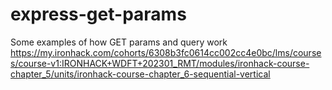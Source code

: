 # express-get-params

Some examples of how GET params and query work https://my.ironhack.com/cohorts/6308b3fc0614cc002cc4e0bc/lms/courses/course-v1:IRONHACK+WDFT+202301_RMT/modules/ironhack-course-chapter_5/units/ironhack-course-chapter_6-sequential-vertical

